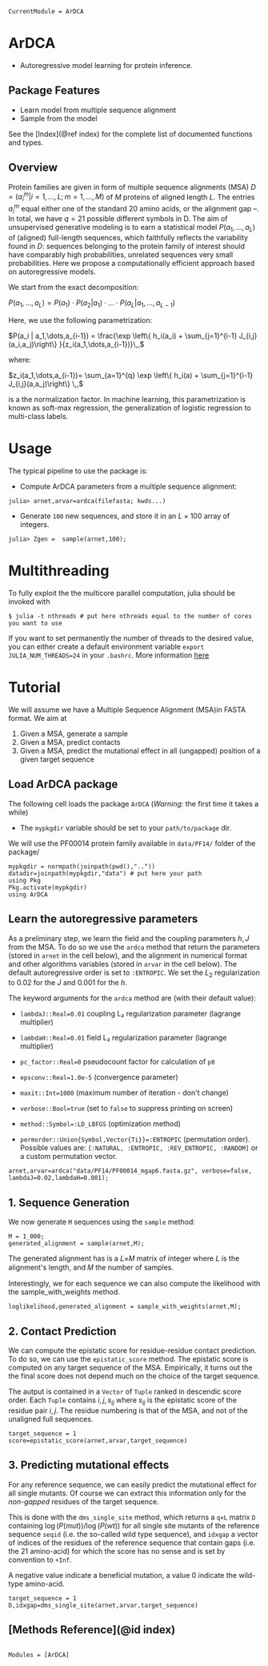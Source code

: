 ```@meta
CurrentModule = ArDCA
```

# ArDCA
* Autoregressive model learning for protein inference.

## Package Features

- Learn model from multiple sequence alignment
- Sample from the model 


See the [Index](@ref index) for the complete list of documented functions and types.

## Overview

Protein families are given in form of multiple sequence alignments (MSA) $D = (a^m_i |i = 1,\dots,L;\,m = 1,\dots,M)$ of $M$ proteins of aligned length $L$. The entries $a^m_i$ equal either one of the standard 20 amino acids, or the alignment gap $–$. In total, we have $q = 21$ possible different symbols in D. The aim of unsupervised generative modeling is to earn a statistical model $P(a_1,\dots,a_L)$ of (aligned) full-length sequences, which faithfully reflects the variability found in $D$: sequences belonging to the protein family of interest should have comparably high probabilities, unrelated sequences very small probabilities.
Here we propose a computationally efficient approach based on autoregressive models. 

We start from the exact decomposition:

$P(a_1,\dots,a_L) = P(a_1) \cdot P(a_2|a_1) \cdot \dots \cdot P(a_L|a_1,\dots,a_{L-1})$

Here, we use the following parametrization:

$P(a_i | a_1,\dots,a_{i-1}) = \frac{\exp \left\{ h_i(a_i) + \sum_{j=1}^{i-1} J_{i,j}(a_i,a_j)\right\} }{z_i(a_1,\dots,a_{i-1})}\,,$

where:

$z_i(a_1,\dots,a_{i-1})= \sum_{a=1}^{q} \exp \left\{ h_i(a) + \sum_{j=1}^{i-1} J_{i,j}(a,a_j)\right\} \,,$

is a the normalization factor. In machine learning, this
parametrization is known as soft-max regression, the generalization of logistic regression to multi-class labels.

# Usage

The typical pipeline to use the package is:

* Compute ArDCA parameters from a multiple sequence alignment:

``` 
julia> arnet,arvar=ardca(filefasta; kwds...)
```

* Generate `100` new sequences, and store it in an $L\times 100$ array of integers.

```
julia> Zgen =  sample(arnet,100);
```

# Multithreading

To fully exploit the the multicore parallel computation, julia should be invoked with

```
$ julia -t nthreads # put here nthreads equal to the number of cores you want to use
```

If you want to set permanently the number of threads to the desired value, you can either create a default environment variable `export JULIA_NUM_THREADS=24` in your `.bashrc`. More information [here](https://docs.julialang.org/en/v1.6/manual/multi-threading/)

# Tutorial

We will assume we have a Multiple Sequence Alignment (MSA)in FASTA format. We aim at

1. Given a MSA, generate a sample
2. Given a MSA, predict contacts
3. Given a MSA, predict the mutational effect in all (ungapped) position of a given target sequence 

## Load ArDCA package

The following cell loads the package `ArDCA` (*Warning*: the first time it takes a while)

* The `mypkgdir` variable should be set to your `path/to/package` dir.

We will use the PF00014 protein family available in `data/PF14/` folder of the package/

```
mypkgdir = normpath(joinpath(pwd(),".."))
datadir=joinpath(mypkgdir,"data") # put here your path
using Pkg
Pkg.activate(mypkgdir)
using ArDCA
```
## Learn the autoregressive parameters

As a preliminary step, we learn the field and the coupling parameters $h,J$ from the MSA. To do so we use the `ardca` method that return the parameters (stored in `arnet` in the cell below), and the alignment in numerical format and other algorithms variables (stored in `arvar` in the cell below). The default autoregressive order is set to `:ENTROPIC`. We set the $L_2$ regularization to 0.02 for the $J$ and 0.001 for the $h$.

The keyword arguments for the `ardca` method are (with their default value):
* `lambdaJ::Real=0.01` coupling L₂ regularization parameter (lagrange multiplier)
* `lambdaH::Real=0.01` field L₂ regularization parameter (lagrange multiplier)
* `pc_factor::Real=0` pseudocount factor for calculation of `p0`
* `epsconv::Real=1.0e-5` (convergence parameter)

* `maxit::Int=1000` (maximum number of iteration - don't change)

* `verbose::Bool=true` (set to `false` to suppress printing on screen)

* `method::Symbol=:LD_LBFGS` (optimization method)

* `permorder::Union{Symbol,Vector{Ti}}=:ENTROPIC` (permutation order). Possible values are: `[:NATURAL, :ENTROPIC, :REV_ENTROPIC, :RANDOM]` or a custom permutation vector.

```
arnet,arvar=ardca("data/PF14/PF00014_mgap6.fasta.gz", verbose=false, lambdaJ=0.02,lambdaH=0.001);
```
## 1. Sequence Generation

We now generate `M` sequences using the `sample` method:

```
M = 1_000;
generated_alignment = sample(arnet,M);
```

The generated alignment has is a  𝐿×𝑀  matrix of integer where  𝐿  is the alignment's length, and  𝑀  the number of samples.

Interestingly, we for each sequence we can also compute the likelihood with the
sample_with_weights method.

```
loglikelihood,generated_alignment = sample_with_weights(arnet,M);
```
## 2. Contact Prediction

We can compute the epistatic score for residue-residue contact prediction. To do so, we can use the `epistatic_score` method. The epistatic score is computed on any target sequence of the MSA. Empirically, it turns out the the final score does not depend much on the choice of the target sequence. 

The autput is contained in a `Vector` of `Tuple` ranked in descendic score order. Each `Tuple` contains $i,j,s_{ij}$ where $s_{ij}$ is the epistatic score of the residue pair $i,j$. The residue numbering is that of the MSA, and not of the unaligned full sequences.

```
target_sequence = 1
score=epistatic_score(arnet,arvar,target_sequence)
```

## 3. Predicting mutational effects

For any reference sequence, we can easily predict the mutational effect for all single mutants. Of course we can extract this information only for the *non-gapped* residues of the target sequence. 

This is done with the `dms_single_site` method, which returns a `q×L` matrix `D` containing $\log(P(mut))/\log(P(wt))$ for all single
site mutants of the reference sequence `seqid` (i.e. the so-called wild type sequence), and `idxgap` a vector of indices of the residues of the reference sequence that contain gaps (i.e. the 21
amino-acid) for which the score has no sense and is set by convention to `+Inf`.

A negative value indicate a beneficial mutation, a value 0 indicate
the wild-type amino-acid.

```
target_sequence = 1
D,idxgap=dms_single_site(arnet,arvar,target_sequence)
```

## [Methods Reference](@id index)
```@index
```

```@autodocs
Modules = [ArDCA]
```
